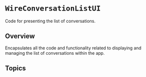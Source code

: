 # ``WireConversationListUI``

Code for presenting the list of conversations.

## Overview

Encapsulates all the code and functionality related to displaying and managing
the list of conversations within the app.

## Topics
